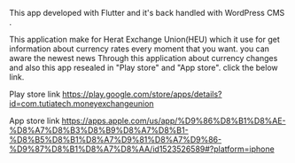 This app developed with Flutter and it's back handled with WordPress  CMS .

This application make for Herat Exchange Union(HEU) which it use for get information about currency rates every moment that you want. you can aware the newest news Through this application about currency changes and also this app resealed in "Play store" and "App store". click the below link.

Play store link
https://play.google.com/store/apps/details?id=com.tutiatech.moneyexchangeunion

App store link
https://apps.apple.com/us/app/%D9%86%D8%B1%D8%AE-%D8%A7%D8%B3%D8%B9%D8%A7%D8%B1-%D8%B5%D8%B1%D8%A7%D9%81%D8%A7%D9%86-%D9%87%D8%B1%D8%A7%D8%AA/id1523526589#?platform=iphone


